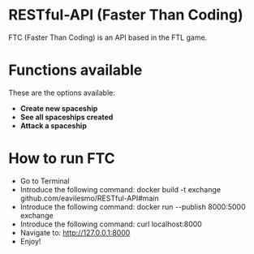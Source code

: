 # RESTful-API (Faster Than Coding)
FTC (Faster Than Coding) is an API based in the FTL game.

# Functions available
These are the options available:
- **Create new spaceship**
- **See all spaceships created**
- **Attack a spaceship**


# How to run FTC
- Go to Terminal
- Introduce the following command: docker build -t exchange github.com/eavilesmo/RESTful-API#main
- Introduce the following command: docker run --publish 8000:5000 exchange
- Introduce the following command: curl localhost:8000
- Navigate to: http://127.0.0.1:8000
- Enjoy!
